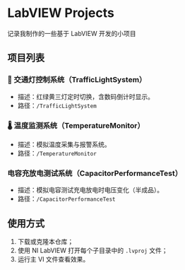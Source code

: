 # LabVIEW Projects

记录我制作的一些基于 LabVIEW 开发的小项目

## 项目列表

### 🔴 交通灯控制系统（TrafficLightSystem）

- 描述：红绿黄三灯定时切换，含数码倒计时显示。
- 路径：`/TrafficLightSystem`

### 🌡️ 温度监测系统（TemperatureMonitor）

- 描述：模拟温度采集与报警系统。
- 路径：`/TemperatureMonitor`

### 电容充放电测试系统（CapacitorPerformanceTest）

- 描述：模拟电容测试充电放电时电压变化（半成品）。
- 路径：`/CapacitorPerformanceTest`

## 使用方式

1. 下载或克隆本仓库；
2. 使用 NI LabVIEW 打开每个子目录中的 `.lvproj` 文件；
3. 运行主 VI 文件查看效果。
